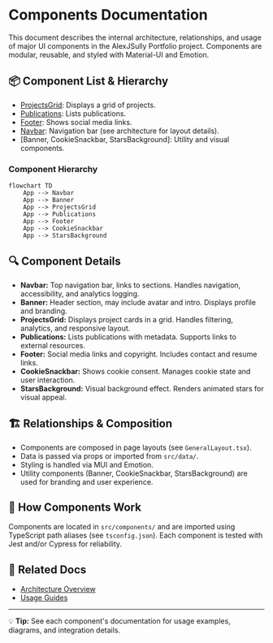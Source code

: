 # Components Documentation

This document describes the internal architecture, relationships, and usage of major UI components in the AlexJSully Portfolio project. Components are modular, reusable, and styled with Material-UI and Emotion.

## 📦 Component List & Hierarchy

- [ProjectsGrid](./projects.md): Displays a grid of projects.
- [Publications](./publications.md): Lists publications.
- [Footer](./socials.md): Shows social media links.
- [Navbar](../architecture/index.md): Navigation bar (see architecture for layout details).
- [Banner, CookieSnackbar, StarsBackground]: Utility and visual components.

### Component Hierarchy

```mermaid
flowchart TD
    App --> Navbar
    App --> Banner
    App --> ProjectsGrid
    App --> Publications
    App --> Footer
    App --> CookieSnackbar
    App --> StarsBackground
```

## 🔍 Component Details

- **Navbar:** Top navigation bar, links to sections. Handles navigation, accessibility, and analytics logging.
- **Banner:** Header section, may include avatar and intro. Displays profile and branding.
- **ProjectsGrid:** Displays project cards in a grid. Handles filtering, analytics, and responsive layout.
- **Publications:** Lists publications with metadata. Supports links to external resources.
- **Footer:** Social media links and copyright. Includes contact and resume links.
- **CookieSnackbar:** Shows cookie consent. Manages cookie state and user interaction.
- **StarsBackground:** Visual background effect. Renders animated stars for visual appeal.

## 🏗️ Relationships & Composition

- Components are composed in page layouts (see `GeneralLayout.tsx`).
- Data is passed via props or imported from `src/data/`.
- Styling is handled via MUI and Emotion.
- Utility components (Banner, CookieSnackbar, StarsBackground) are used for branding and user experience.

## 🧩 How Components Work

Components are located in `src/components/` and are imported using TypeScript path aliases (see `tsconfig.json`).
Each component is tested with Jest and/or Cypress for reliability.

## 🔗 Related Docs

- [Architecture Overview](../architecture/index.md)
- [Usage Guides](../usage/index.md)

---

💡 **Tip:** See each component's documentation for usage examples, diagrams, and integration details.
